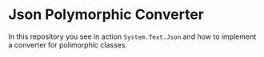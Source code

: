 # Json Polymorphic Converter
In this repository you see in action `System.Text.Json` and how to implement a converter for polimorphic classes.
